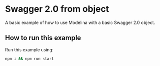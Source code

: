 # Swagger 2.0 from object

A basic example of how to use Modelina with a basic Swagger 2.0 object.

## How to run this example
Run this example using:

```sh
npm i && npm run start
```
